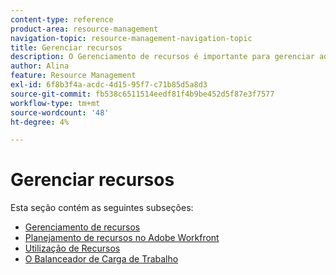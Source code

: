 ```yaml
---
content-type: reference
product-area: resource-management
navigation-topic: resource-management-navigation-topic
title: Gerenciar recursos
description: O Gerenciamento de recursos é importante para gerenciar adequadamente seu trabalho e prever a disponibilidade. Saiba como planejar e agendar seus recursos para trabalhar nos seguintes artigos.
author: Alina
feature: Resource Management
exl-id: 6f8b3f4a-acdc-4d15-95f7-c71b85d5a8d3
source-git-commit: fb538c6511514eedf81f4b9be452d5f87e3f7577
workflow-type: tm+mt
source-wordcount: '48'
ht-degree: 4%

---
```


# Gerenciar recursos

Esta seção contém as seguintes subseções:

* [Gerenciamento de recursos](../resource-mgmt/resource-mgmt-overview/resource-management-overview.md)
* [Planejamento de recursos no Adobe Workfront](../resource-mgmt/resource-planning/resource-planning-overview.md)
* [Utilização de Recursos](../resource-mgmt/resource-utilization/resource-utilization.md)
* [O Balanceador de Carga de Trabalho](../resource-mgmt/workload-balancer/workload-balancer.md)
